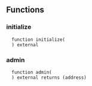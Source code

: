 


## Functions
### initialize
```solidity
  function initialize(
  ) external
```




### admin
```solidity
  function admin(
  ) external returns (address)
```





